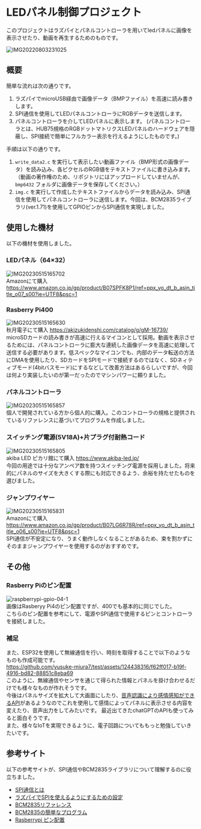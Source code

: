 # LEDパネル制御プロジェクト
このプロジェクトはラズパイとパネルコントローラを用いてledパネルに画像を表示させたり、動画を再生するためのものです。  
  
![IMG20220803231025](https://github.com/yusuke-miura7/test/assets/124438316/b17297fa-e721-4794-aa93-e84f7a3610e7)  
  
 ## 概要
簡単な流れは次の通りです。

1. ラズパイでmicroUSB経由で画像データ（BMPファイル）を高速に読み書きします。
2. SPI通信を使用してLEDパネルコントローラにRGBデータを送信します。
3. パネルコントローラを介してLEDパネルに表示します。
(パネルコントローラとは、HUB75規格のRGBドットマトリクスLEDパネルのハードウェアを隠蔽し、SPI接続で簡単にフルカラー表示を行えるようにしたものです。)

手順は以下の通りです。

1. `write_data2.c` を実行して表示したい動画ファイル（BMP形式の画像データ）を読み込み、各ピクセルのRGB値をテキストファイルに書き込みます。（動画の著作権のため、リポジトリにはアップロードしていませんが、`bmp6432` フォルダに画像データを保存してください。）
2. `img.c` を実行して作成したテキストファイルからデータを読み込み、SPI通信を使用してパネルコントローラに送信します。今回は、BCM2835ライブラリ(ver.1.71)を使用してGPIOピンからSPI通信を実現しました。
  
## 使用した機材

以下の機材を使用しました。

### LEDパネル（64×32）
![IMG20230515165702](https://github.com/yusuke-miura7/test/assets/124438316/62932ecb-7d1a-4222-88ca-e1018384f78f)  
Amazonにて購入 https://www.amazon.co.jp/gp/product/B07SPFK8P1/ref=ppx_yo_dt_b_asin_title_o07_s00?ie=UTF8&psc=1

### Rasberry Pi400  
![IMG20230515165630](https://github.com/yusuke-miura7/test/assets/124438316/3ca0784a-f1fa-4cf8-84c1-e3d7511eb403)  
秋月電子にて購入 https://akizukidenshi.com/catalog/g/gM-16739/  
microSDカードの読み書きが高速に行えるマイコンとして採用。動画を表示させるためには、パネルコントローラに膨大な連続した画像データを高速に処理して送信する必要があります。低スペックなマイコンでも、内部のデータ転送の方法にDMAを使用したり、SDカードをSPIモードで接続するのではなく、SDネィティブモード(4bitバスモード)にするなどして改善方法はあるらしいですが、今回は何より実装したいのが第一だったのでマシンパワーに頼りました。

### パネルコントローラ  
![IMG20230515165857](https://github.com/yusuke-miura7/test/assets/124438316/76e9ef45-6634-47a5-a164-3a3dac8c713a)  
個人で開発されている方から個人的に購入。このコントローラの規格と提供されているリファレンスに基づいてプログラムを作成しました。

### スイッチング電源(5V18A)+片プラグ付耐熱コード  
![IMG20230515165805](https://github.com/yusuke-miura7/test/assets/124438316/879da112-c948-45ad-8708-82c698dbbd8d)  
akiba LED ピカリ館にて購入  https://www.akiba-led.jp/  
今回の用途では十分なアンペア数を持つスイッチング電源を採用しました。将来的にパネルのサイズを大きくする際にも対応できるよう、余裕を持たせたものを選びました。

### ジャンプワイヤー  
![IMG20230515165831](https://github.com/yusuke-miura7/test/assets/124438316/44dc7fea-c01e-4be3-8303-c34a98b0b354)  
Amazonにて購入 https://www.amazon.co.jp/gp/product/B07LG6R78R/ref=ppx_yo_dt_b_asin_title_o06_s00?ie=UTF8&psc=1  
SPI通信が不安定になり、うまく動作しなくなることがあるため、束を割かずにそのままジャンプワイヤーを使用するのがおすすめです。

## その他 
### Rasberry Piのピン配置  
![raspberrypi-gpio-04-1](https://github.com/yusuke-miura7/test/assets/124438316/f3906b61-2a20-4f00-8482-6a964b48f4c3)  
画像はRasberyy Pi4のピン配置ですが、400でも基本的に同じでした。  
こちらのピン配置を参考にして、電源やSPI通信で使用するピンとコントローラを接続しました。

### 補足
また、ESP32を使用して無線通信を行い、時刻を取得することで以下のようなものも作成可能です。  
https://github.com/yusuke-miura7/test/assets/124438316/f62ff017-b19f-4916-bd82-88851c8eba69    
このように、無線通信やセンサを通じて得られた情報とパネルを掛け合わせるだけでも様々なものが作れそうです。  
今後はパネルサイズを拡大して大画面にしたり、[音声認識により感情感知ができるAPI](https://webempath.net/lp-jpn/)があるようなのでこれを使用して感情によってパネルに表示させる内容を変えたり、音声出力をしてみたいです。
最近出てきたchatGPTのAPIも使ってみると面白そうです。  
また、様々なIoTを実現できるように、電子回路についてももっと勉強していきたいです。

## 参考サイト  
以下の参考サイトが、SPI通信やBCM2835ライブラリについて理解するのに役立ちました。
- [SPI通信とは](https://www.analog.com/jp/analog-dialogue/articles/introduction-to-spi-interface.html)
- [ラズパイでSPIを使えるようにするための設定](https://101010.fun/iot/adc-max1118-raspberry-pi-zero.html)
- [BCM2835リファレンス](https://www.airspayce.com/mikem/bcm2835/group__constants.html#gaf2e0ca069b8caef24602a02e8a00884e)
- [BCM2835の簡単なプログラム](https://tomosoft.jp/design/?p=5252)
- [Rasberrypi ピン配置](https://www.bioerrorlog.work/entry/raspberry-pi-pinout)
